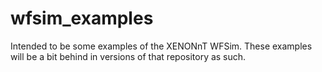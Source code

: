 # wfsim_examples
Intended to be some examples of the XENONnT WFSim. These examples will be a bit behind in versions of that repository as such.
